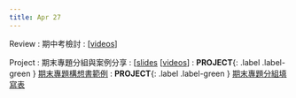```yaml
---
title: Apr 27
---
```


Review
: 期中考檢討
  : [[videos](https://www.youtube.com/watch?v=-7jO2fu6Fec)]

Project
: 期末專題分組與案例分享
  : [[slides](https://docs.google.com/presentation/d/1J-KRejhDuO9lm5GhBE681xxLrojD_7OyXYBozxPsUUE/edit?usp=sharing) [[videos](https://youtu.be/oIAPTliME-U)]
: **PROJECT**{: .label .label-green } [期末專題構想書範例](https://hackmd.io/kfstnzpoQ9mrsZKjtUwcYg)
: **PROJECT**{: .label .label-green } [期末專題分組填寫表](https://forms.gle/Ls192bA4uL5EA1t26)
